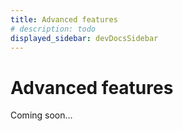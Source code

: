 ```yaml
---
title: Advanced features
# description: todo
displayed_sidebar: devDocsSidebar
---
```


# Advanced features

Coming soon…
